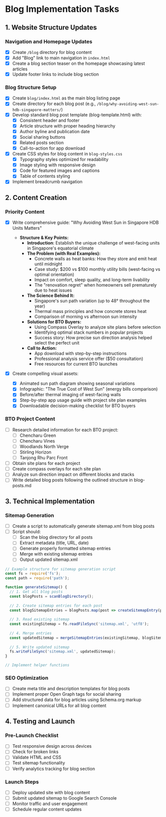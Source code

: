 # Blog Implementation Tasks

## 1. Website Structure Updates

### Navigation and Homepage Updates
- [x] Create `/blog` directory for blog content
- [x] Add "Blog" link to main navigation in `index.html`
- [x] Create a blog section teaser on the homepage showcasing latest articles
- [x] Update footer links to include blog section

### Blog Structure Setup
- [x] Create `blog/index.html` as the main blog listing page
- [x] Create directory for each blog post (e.g., `/blog/why-avoiding-west-sun-hdb-singapore-matters/`)
- [x] Develop standard blog post template (blog-template.html) with:
  - [x] Consistent header and footer
  - [x] Article structure with proper heading hierarchy
  - [x] Author byline and publication date
  - [x] Social sharing buttons
  - [x] Related posts section
  - [x] Call-to-action for app download
- [x] Create CSS styles for blog content in `blog-styles.css`
  - [x] Typography styles optimized for readability
  - [x] Image styling with responsive design
  - [x] Code for featured images and captions
  - [x] Table of contents styling
- [x] Implement breadcrumb navigation

## 2. Content Creation

### Priority Content
- [x] Write comprehensive guide: "Why Avoiding West Sun in Singapore HDB Units Matters"
  - **Structure & Key Points:**
    - **Introduction**: Establish the unique challenge of west-facing units in Singapore's equatorial climate
    - **The Problem (with Real Examples):**
      - Concrete walls as heat banks: How they store and emit heat until midnight
      - Case study: $200 vs $100 monthly utility bills (west-facing vs optimal orientation)
      - Impact on comfort, sleep quality, and long-term livability
      - The "renovation regret" when homeowners sell prematurely due to heat issues
    - **The Science Behind It:**
      - Singapore's sun path variation (up to 48° throughout the year)
      - Thermal mass principles and how concrete stores heat
      - Comparison of morning vs afternoon sun intensity
    - **Solutions for BTO Buyers:**
      - Using Compass Overlay to analyze site plans before selection
      - Identifying optimal stack numbers in popular projects
      - Success story: How precise sun direction analysis helped select the perfect unit
    - **Call to Action:**
      - App download with step-by-step instructions
      - Professional analysis service offer ($50 consultation)
      - Free resources for current BTO launches

- [x] Create compelling visual assets:
  - [x] Animated sun path diagram showing seasonal variations
  - [x] Infographic: "The True Cost of West Sun" (energy bills comparison)
  - [x] Before/after thermal imaging of west-facing walls
  - [x] Step-by-step app usage guide with project site plan examples
  - [x] Downloadable decision-making checklist for BTO buyers
  
### BTO Project Content
- [ ] Research detailed information for each BTO project:
  - [ ] Chencharu Green
  - [ ] Chencharu Vines
  - [ ] Woodlands North Verge
  - [ ] Stirling Horizon
  - [ ] Tanjong Rhu Parc Front
- [ ] Obtain site plans for each project
- [ ] Create compass overlays for each site plan
- [ ] Analyze sun direction impact on different blocks and stacks
- [ ] Write detailed blog posts following the outlined structure in blog-posts.md

## 3. Technical Implementation

### Sitemap Generation
- [ ] Create a script to automatically generate sitemap.xml from blog posts
- [ ] Script should:
  - [ ] Scan the blog directory for all posts
  - [ ] Extract metadata (title, URL, date)
  - [ ] Generate properly formatted sitemap entries
  - [ ] Merge with existing sitemap entries
  - [ ] Output updated sitemap.xml

```javascript
// Example structure for sitemap generation script
const fs = require('fs');
const path = require('path');

function generateSitemap() {
  // 1. Get all blog posts
  const blogPosts = scanBlogDirectory();
  
  // 2. Create sitemap entries for each post
  const blogSitemapEntries = blogPosts.map(post => createSitemapEntry(post));
  
  // 3. Read existing sitemap
  const existingSitemap = fs.readFileSync('sitemap.xml', 'utf8');
  
  // 4. Merge entries
  const updatedSitemap = mergeSitemapEntries(existingSitemap, blogSitemapEntries);
  
  // 5. Write updated sitemap
  fs.writeFileSync('sitemap.xml', updatedSitemap);
}

// Implement helper functions
```

### SEO Optimization
- [ ] Create meta title and description templates for blog posts
- [ ] Implement proper Open Graph tags for social sharing
- [ ] Add structured data for blog articles using Schema.org markup
- [ ] Implement canonical URLs for all blog content

## 4. Testing and Launch

### Pre-Launch Checklist
- [ ] Test responsive design across devices
- [ ] Check for broken links
- [ ] Validate HTML and CSS
- [ ] Test sitemap functionality
- [ ] Verify analytics tracking for blog section

### Launch Steps
- [ ] Deploy updated site with blog content
- [ ] Submit updated sitemap to Google Search Console
- [ ] Monitor traffic and user engagement
- [ ] Schedule regular content updates
